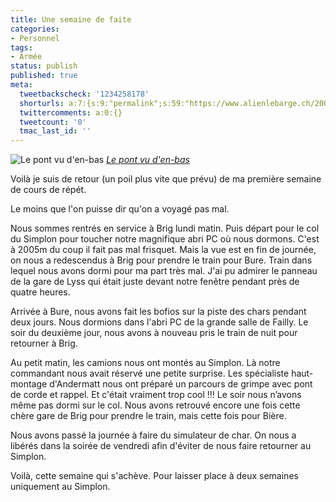 ```yaml
---
title: Une semaine de faite
categories:
- Personnel
tags:
- Armée
status: publish
published: true
meta:
  tweetbackscheck: '1234258178'
  shorturls: a:7:{s:9:"permalink";s:59:"https://www.alienlebarge.ch/2007/10/19/une-semaine-de-faite/";s:7:"tinyurl";s:25:"https://tinyurl.com/avm24f";s:4:"isgd";s:17:"https://is.gd/iOvR";s:5:"bitly";s:18:"https://bit.ly/hVX7";s:5:"snipr";s:22:"https://snipr.com/biith";s:5:"snurl";s:22:"https://snurl.com/biith";s:7:"snipurl";s:24:"https://snipurl.com/biith";}
  twittercomments: a:0:{}
  tweetcount: '0'
  tmac_last_id: ''
---
```

 <img src="https://farm3.static.flickr.com/2405/1638294332_df250bc6c6.jpg" alt="Le pont vu d'en-bas" />
<em><a href="https://www.flickr.com/photos/alienlebarge/1638294332/" title="photo sharing">Le pont vu d'en-bas</a></em>

Voilà je suis de retour (un poil plus vite que prévu) de ma première semaine de cours de répét.

<!--more-->

Le moins que l'on puisse dir qu'on a voyagé pas mal.

Nous sommes rentrés en service à Brig lundi matin. Puis départ pour le col du Simplon pour toucher notre magnifique abri PC où nous dormons. C'est à 2005m du coup il fait pas mal frisquet. Mais la vue est en fin de journée, on nous a redescendus à Brig pour prendre le train pour Bure. Train dans lequel nous avons dormi pour ma part très mal. J'ai pu admirer le panneau de la gare de Lyss qui était juste devant notre fenêtre pendant près de quatre heures.

Arrivée à Bure, nous avons fait les bofios sur la piste des chars pendant deux jours. Nous dormions dans l'abri PC de la grande salle de Failly. Le soir du deuxième jour, nous avons à nouveau pris le train de nuit pour retourner à Brig.

Au petit matin, les camions nous ont montés au Simplon. Là notre commandant nous avait réservé une petite surprise. Les spécialiste haut-montage d'Andermatt nous ont préparé un parcours de grimpe avec pont de corde et rappel. Et c'était vraiment trop cool !!!
Le soir nous n’avons même pas dormi sur le col. Nous avons retrouvé encore une fois cette chère gare de Brig pour prendre le train, mais cette fois pour Bière.

Nous avons passé la journée à faire du simulateur de char. On nous a libérés dans la soirée de vendredi afin d'éviter de nous faire retourner au Simplon.

Voilà, cette semaine qui s'achève. Pour laisser place à deux semaines uniquement au Simplon.
